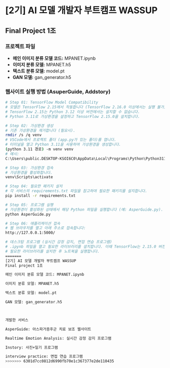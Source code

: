 # [2기] AI 모델 개발자 부트캠프 WASSUP
## Final Project 1조

### 프로젝트 파일
- **메인 이미지 분류 모델 코드:** MPANET.ipynb
- **이미지 분류 모델:** MPANET.h5
- **텍스트 분류 모델:** model.pt
- **GAN 모델:** gan_generator.h5

### 웹사이트 실행 방법 (AsuperGuide, Addstory)

```bash
# Step 01: TensorFlow Model Compatibility
# 모델은 TensorFlow 2.15에서 작동합니다 (TensorFlow 2.16.0 이상에서는 실행 불가).
# TensorFlow 2.15는 Python 3.12 이상 버전에서는 설치할 수 없습니다.
# Python 3.11로 가상환경을 설정하고 TensorFlow 2.15.0을 설치합니다.

# Step 02: 가상환경 생성
# 기존 가상환경을 제거합니다 (필요시).
rmdir /s /q venv
# VSCode에서 프로젝트 폴더 (app.py가 있는 폴더)를 엽니다.
# 터미널을 열고 Python 3.11을 사용하여 가상환경을 생성합니다.
(python 3.11 경로) -m venv venv
# 예시:
C:\Users\public.DESKTOP-KSOI6C0\AppData\Local\Programs\Python\Python311\python -m venv venv

# Step 03: 가상환경 접속
# 가상환경을 활성화합니다.
venv\Scripts\activate

# Step 04: 필요한 패키지 설치
# 각 서비스의 requirements.txt 파일을 참고하여 필요한 패키지를 설치합니다.
pip install -r requirements.txt

# Step 05: 프로그램 실행
# 가상환경이 활성화된 상태에서 해당 Python 파일을 실행합니다 (예: AsperGuide.py).
python AsperGuide.py

# Step 06: 애플리케이션 접속
# 웹 브라우저를 열고 아래 주소로 접속합니다:
http://127.0.0.1:5000/

# 데스크탑 프로그램 (실시간 감정 감지, 면접 연습 프로그램)
# .ipynb 파일을 열고 필요한 라이브러리를 설치합니다. 이때 TensorFlow는 2.15.0 버전을 사용해야 합니다.
# 필요한 라이브러리를 설치한 후 노트북을 실행합니다.
=======
[2기] AI 모델 개발자 부트캠프 WASSUP
Final project 1조

메인 이미지 분류 모델 코드: MPANET.ipynb 

이미지 분류 모델: MPANET.h5

텍스트 분류 모델: model.pt

GAN 모델: gan_generator.h5



개발한 서비스

AsperGuide: 아스파거증후군 치료 보조 웹사이트

Realtime Emotion Analysis: 실시간 감정 감지 프로그램

Instory: 사진+일기 프로그램

interview practice: 면접 연습 프로그램
>>>>>>> 6301d7cc0812d6990fb70e1c367377e2de110435
